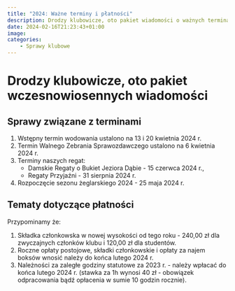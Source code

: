```yaml
---
title: "2024: Ważne terminy i płatności"
description: Drodzy klubowicze, oto pakiet wiadomości o ważnych terminach w sezonie 2024 oraz garść informacji o opłatach.
date: 2024-02-16T21:23:43+01:00
image: 
categories:
    - Sprawy klubowe
---
```


# Drodzy klubowicze, oto pakiet wczesnowiosennych wiadomości

## Sprawy związane z terminami

1. Wstępny termin wodowania ustalono na 13 i 20 kwietnia 2024 r.
2. Termin Walnego Zebrania Sprawozdawczego ustalono na 6 kwietnia 2024 r.
3. Terminy naszych regat:
   - Damskie Regaty o Bukiet Jeziora Dąbie - 15 czerwca 2024 r.,
   - Regaty Przyjaźni - 31 sierpnia 2024 r.
4. Rozpoczęcie sezonu żeglarskiego 2024 - 25 maja 2024 r.

## Tematy dotyczące płatności

Przypominamy że:
1. Składka członkowska w nowej wysokości od tego roku - 240,00 zł dla zwyczajnych członków klubu i 120,00 zł dla studentów.
2. Roczne opłaty postojowe, składki członkowskie i opłaty za najem boksów wnosić należy do końca lutego 2024 r.
3. Należności za zaległe godziny statutowe za 2023 r. - należy wpłacać do końca lutego 2024 r.
   (stawka za 1h wynosi 40 zł - obowiązek odpracowania bądź opłacenia w sumie 10 godzin rocznie).
